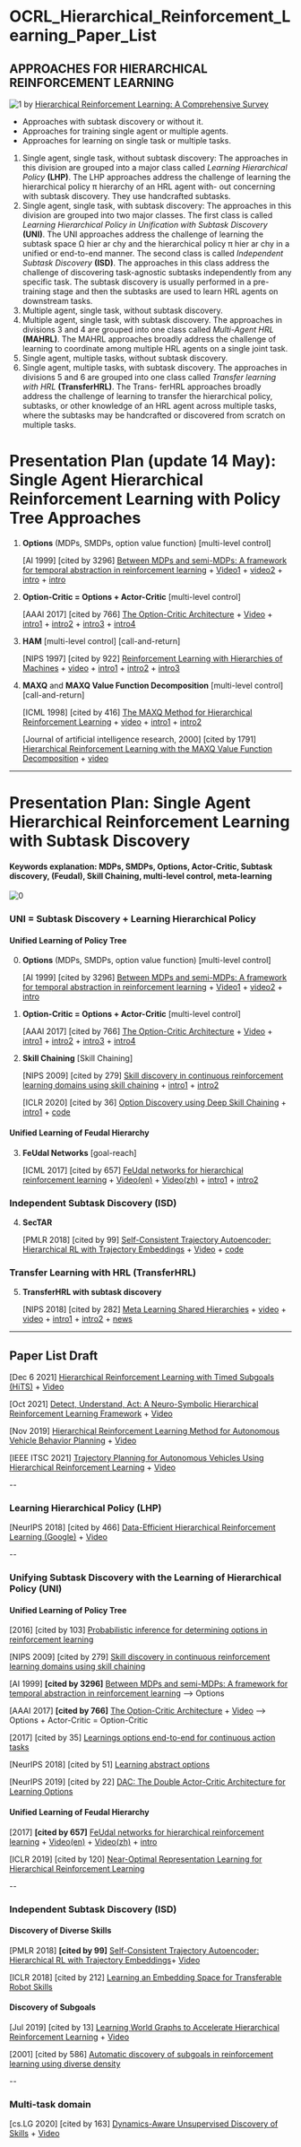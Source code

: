 # OCRL_Hierarchical_Reinforcement_Learning_Paper_List

## APPROACHES FOR HIERARCHICAL REINFORCEMENT LEARNING

![1](taxonomy_HRL_approaches.png)
by [Hierarchical Reinforcement Learning: A Comprehensive Survey](https://github.com/SiyiDai/OCRL_Hierarchical_Reinforcement_Learning_Paper_List/blob/master/Hierarchical_Reinforcement_Learning:%20A_Comprehensive_Survey.pdf)

* Approaches with subtask discovery or without it. 
* Approaches for training single agent or multiple agents. 
* Approaches for learning on single task or multiple tasks.

1. Single agent, single task, without subtask discovery: The approaches in this division are
grouped into a major class called *Learning Hierarchical Policy* **(LHP)**. The LHP approaches
address the challenge of learning the hierarchical policy π hierarchy of an HRL agent with-
out concerning with subtask discovery. They use handcrafted subtasks.
2. Single agent, single task, with subtask discovery: The approaches in this division are
grouped into two major classes. The first class is called *Learning Hierarchical Policy in
Unification with Subtask Discovery* **(UNI)**. The UNI approaches address the challenge of
learning the subtask space Ω hier ar chy and the hierarchical policy π hier ar chy in a unified
or end-to-end manner. The second class is called *Independent Subtask Discovery* **(ISD)**.
The approaches in this class address the challenge of discovering task-agnostic subtasks
independently from any specific task. The subtask discovery is usually performed in a
pre-training stage and then the subtasks are used to learn HRL agents on downstream
tasks.
3. Multiple agent, single task, without subtask discovery.
4. Multiple agent, single task, with subtask discovery. The approaches in divisions 3 and 4
are grouped into one class called *Multi-Agent HRL* **(MAHRL)**. The MAHRL approaches
broadly address the challenge of learning to coordinate among multiple HRL agents on a
single joint task.
5. Single agent, multiple tasks, without subtask discovery.
6. Single agent, multiple tasks, with subtask discovery. The approaches in divisions 5 and 6
are grouped into one class called *Transfer learning with HRL* **(TransferHRL)**. The Trans-
ferHRL approaches broadly address the challenge of learning to transfer the hierarchical
policy, subtasks, or other knowledge of an HRL agent across multiple tasks, where the
subtasks may be handcrafted or discovered from scratch on multiple tasks.


# Presentation Plan (update 14 May): Single Agent Hierarchical Reinforcement Learning with Policy Tree Approaches

1. **Options** (MDPs, SMDPs, option value function) [multi-level control]

    [AI 1999] [cited by 3296] [Between MDPs and semi-MDPs: A framework for temporal abstraction in reinforcement learning](https://people.cs.umass.edu/~barto/courses/cs687/Sutton-Precup-Singh-AIJ99.pdf) + [Video1](https://rl-vs.github.io/rlvs2021/hierarchical.html) + [video2](https://www.youtube.com/watch?v=e8b0yC6COJ8) + [intro](https://zhuanlan.zhihu.com/p/58895331) + [intro](https://zhuanlan.zhihu.com/p/432645586)


2. **Option-Critic = Options + Actor-Critic** [multi-level control]

    [AAAI 2017] [cited by 766] [The Option-Critic Architecture](https://ojs.aaai.org/index.php/AAAI/article/view/10916) + [Video](https://www.youtube.com/watch?v=xVkh5-aIvpg) + [intro1](https://zhuanlan.zhihu.com/p/217811126) + [intro2](https://zhuanlan.zhihu.com/p/87910900) + [intro3](https://zhuanlan.zhihu.com/p/47051292) + [intro4](https://zhuanlan.zhihu.com/p/430471198)

3. **HAM** [multi-level control] [call-and-return]

    [NIPS 1997] [cited by 922] [Reinforcement Learning with Hierarchies of Machines](https://proceedings.neurips.cc/paper/1997/file/5ca3e9b122f61f8f06494c97b1afccf3-Paper.pdf) + [video](https://www.youtube.com/watch?v=rVhb6f6G-1M&list=PLHD22PKARkdR5qnXSwYOzZY4VjIDvZWan&index=7) + [intro1](https://zhuanlan.zhihu.com/p/267524544) + [intro2](https://zhuanlan.zhihu.com/p/191526908) + [intro3](https://zhuanlan.zhihu.com/p/39268717)


4. **MAXQ** and **MAXQ Value Function Decomposition** [multi-level control] [call-and-return]

    [ICML 1998] [cited by 416] [The MAXQ Method for Hierarchical Reinforcement Learning](http://citeseerx.ist.psu.edu/viewdoc/download?doi=10.1.1.9.313&rep=rep1&type=pdf) + [video](https://www.youtube.com/watch?v=4mmW0kYmK3I&list=PLHD22PKARkdR5qnXSwYOzZY4VjIDvZWan&index=7) + [intro1](https://zhuanlan.zhihu.com/p/267524544) + [intro2](https://zhuanlan.zhihu.com/p/191526908)
    
    [Journal of artificial intelligence research, 2000] [cited by 1791] [Hierarchical Reinforcement Learning with the MAXQ Value Function Decomposition](https://web.archive.org/web/20110401020341id_/http://vorlon.case.edu/~sray/mlrg/maxq_dietterich.jair00.pdf) + [video](https://www.youtube.com/watch?v=1iACStiJQBs)


-------------------

# Presentation Plan: Single Agent Hierarchical Reinforcement Learning with Subtask Discovery
#### Keywords explanation: MDPs, SMDPs, Options, Actor-Critic, Subtask discovery, (Feudal), Skill Chaining, multi-level control, meta-learning 
![0](presentation.png)
### UNI = Subtask Discovery + Learning Hierarchical Policy

#### Unified Learning of Policy Tree

0. **Options** (MDPs, SMDPs, option value function) [multi-level control]

    [AI 1999] [cited by 3296] [Between MDPs and semi-MDPs: A framework for temporal abstraction in reinforcement learning](https://people.cs.umass.edu/~barto/courses/cs687/Sutton-Precup-Singh-AIJ99.pdf) + [Video1](https://rl-vs.github.io/rlvs2021/hierarchical.html) + [video2](https://www.youtube.com/watch?v=e8b0yC6COJ8) + [intro](https://zhuanlan.zhihu.com/p/58895331)


1. **Option-Critic = Options + Actor-Critic** [multi-level control]

    [AAAI 2017] [cited by 766] [The Option-Critic Architecture](https://ojs.aaai.org/index.php/AAAI/article/view/10916) + [Video](https://www.youtube.com/watch?v=xVkh5-aIvpg) + [intro1](https://zhuanlan.zhihu.com/p/217811126) + [intro2](https://zhuanlan.zhihu.com/p/87910900) + [intro3](https://zhuanlan.zhihu.com/p/47051292) + [intro4](https://zhuanlan.zhihu.com/p/430471198)

2. **Skill Chaining** [Skill Chaining]

    [NIPS 2009] [cited by 279] [Skill discovery in continuous reinforcement learning domains using skill chaining](https://proceedings.neurips.cc/paper/2009/hash/e0cf1f47118daebc5b16269099ad7347-Abstract.html) + [intro1](https://zhuanlan.zhihu.com/p/267524544) + [intro2](https://zhuanlan.zhihu.com/p/360717953)

    [ICLR 2020] [cited by 36] [Option Discovery using Deep Skill Chaining](https://openreview.net/forum?id=B1gqipNYwH) + [intro1](https://zhuanlan.zhihu.com/p/470756983) + [code](https://github.com/deep-skill-chaining/deep-skill-chaining)

    
#### Unified Learning of Feudal Hierarchy

3. **FeUdal Networks** [goal-reach] 

    [ICML 2017] [cited by 657] [FeUdal networks for hierarchical reinforcement learning](http://proceedings.mlr.press/v70/vezhnevets17a/vezhnevets17a.pdf) + [Video(en)](https://www.youtube.com/watch?v=DLVjU75x0WQ) + [Video(zh)](https://www.youtube.com/watch?v=uVTbqat92Ps) + [intro1](https://zhuanlan.zhihu.com/p/46928498) + [intro2](https://zhuanlan.zhihu.com/p/191526908)

### Independent Subtask Discovery (ISD) 
4. **SecTAR**

    [PMLR 2018] [cited by 99] [Self-Consistent Trajectory Autoencoder: Hierarchical RL with Trajectory Embeddings](http://proceedings.mlr.press/v80/co-reyes18a/co-reyes18a.pdf) + [Video](https://www.youtube.com/watch?v=2mw1tcbz19g) + [code](https://github.com/wyndwarrior/Sectar)

### Transfer Learning with HRL (TransferHRL)
5. **TransferHRL with subtask discovery**

    [NIPS 2018] [cited by 282] [Meta Learning Shared Hierarchies](https://arxiv.org/pdf/1710.09767.pdf) + [video](https://www.youtube.com/watch?v=M_eaS7X-mIw) + [video](https://www.youtube.com/watch?v=WpSc3D__Av8) + [intro1](https://zhuanlan.zhihu.com/p/92989026) + [intro2](https://zhuanlan.zhihu.com/p/75433684) + [news](https://zhuanlan.zhihu.com/p/30501169)

----------------------
## Paper List Draft

[Dec 6 2021] [Hierarchical Reinforcement Learning with Timed Subgoals (HiTS)](https://github.com/SiyiDai/OCRL_Hierarchical_Reinforcement_Learning_Paper_List/blob/master/Hierarchical_Reinforcement_Learning_With_Timed_Subgoals.pdf)   + [Video](https://www.youtube.com/watch?v=JkPaI3uZU6c)



[Oct 2021] [Detect, Understand, Act: A Neuro-Symbolic Hierarchical Reinforcement Learning Framework](https://github.com/SiyiDai/OCRL_Hierarchical_Reinforcement_Learning_Paper_List/blob/master/A_Neuro-Symbolic_Hierarchical_Reinforcement_Learning_Framework.pdf) +  [Video](https://www.youtube.com/watch?v=1gsLt-zFXiY)

[Nov 2019] [Hierarchical Reinforcement Learning Method for Autonomous Vehicle Behavior Planning](https://github.com/SiyiDai/OCRL_Hierarchical_Reinforcement_Learning_Paper_List/blob/master/Hierarchical_Reinforcement_Learning_Method_for_Autonomous_Vehicle_Behavior_Planning.pdf) + [Video](https://www.youtube.com/watch?v=I4KGeYYyP4g)

[IEEE ITSC 2021] [Trajectory Planning for Autonomous Vehicles Using Hierarchical Reinforcement Learning](https://github.com/SiyiDai/OCRL_Hierarchical_Reinforcement_Learning_Paper_List/blob/master/Trajectory_Planning_for_Autonomous_Vehicles_Using_Hierarchical_Reinforcement_Learning.pdf) +   [Video](https://www.youtube.com/watch?v=R5nWhzCBLFs)

--
### Learning Hierarchical Policy (LHP)
[NeurIPS 2018] [cited by 466] [Data-Efficient Hierarchical Reinforcement Learning (Google)](https://github.com/SiyiDai/OCRL_Hierarchical_Reinforcement_Learning_Paper_List/blob/master/NeurIPS-2018-data-efficient-hierarchical-reinforcement-learning-Paper.pdf) + [Video](https://www.youtube.com/watch?v=VetQHnyiRrI)

--
### Unifying Subtask Discovery with the Learning of Hierarchical Policy (UNI)
#### Unified Learning of Policy Tree
[2016] [cited by 103] [Probabilistic inference for determining options in reinforcement learning](https://link.springer.com/article/10.1007/s10994-016-5580-x) 

[NIPS 2009] [cited by 279] [Skill discovery in continuous reinforcement learning domains using skill chaining](https://proceedings.neurips.cc/paper/2009/hash/e0cf1f47118daebc5b16269099ad7347-Abstract.html)

[AI 1999] **[cited by 3296]** [Between MDPs and semi-MDPs: A framework for temporal abstraction in reinforcement learning](https://people.cs.umass.edu/~barto/courses/cs687/Sutton-Precup-Singh-AIJ99.pdf) --> Options

[AAAI 2017] **[cited by 766]** [The Option-Critic Architecture](https://ojs.aaai.org/index.php/AAAI/article/view/10916) + [Video](https://www.youtube.com/watch?v=xVkh5-aIvpg) --> Options + Actor-Critic = Option-Critic

[2017] [cited by 35] [Learnings options end-to-end for continuous action tasks](https://arxiv.org/abs/1712.00004)

[NeurIPS 2018] [cited by 51] [Learning abstract options](https://proceedings.neurips.cc/paper/2018/hash/cdf28f8b7d14ab02d12a2329d71e4079-Abstract.html)

[NeurIPS 2019] [cited by 22] [DAC: The Double Actor-Critic Architecture for Learning Options](https://proceedings.neurips.cc/paper/2019/hash/4f284803bd0966cc24fa8683a34afc6e-Abstract.html)


#### Unified Learning of Feudal Hierarchy

[2017] **[cited by 657]** [FeUdal networks for hierarchical reinforcement learning](http://proceedings.mlr.press/v70/vezhnevets17a/vezhnevets17a.pdf) + [Video(en)](https://www.youtube.com/watch?v=DLVjU75x0WQ) + [Video(zh)](https://www.youtube.com/watch?v=uVTbqat92Ps) + [intro](https://zhuanlan.zhihu.com/p/46928498)

[ICLR 2019] [cited by 120] [Near-Optimal Representation Learning for Hierarchical Reinforcement Learning](https://arxiv.org/abs/1810.01257)

--
### Independent Subtask Discovery (ISD)
#### Discovery of Diverse Skills

[PMLR 2018] **[cited by 99]** [Self-Consistent Trajectory Autoencoder: Hierarchical RL with Trajectory Embeddings](http://proceedings.mlr.press/v80/co-reyes18a/co-reyes18a.pdf)+ [Video](https://www.youtube.com/watch?v=2mw1tcbz19g)

[ICLR 2018] [cited by 212] [Learning an Embedding Space for Transferable Robot Skills](https://openreview.net/pdf?id=rk07ZXZRb)

#### Discovery of Subgoals

[Jul 2019] [cited by 13] [Learning World Graphs to Accelerate Hierarchical Reinforcement Learning](https://github.com/SiyiDai/OCRL_Hierarchical_Reinforcement_Learning_Paper_List/blob/master/Learning_World_Graphs_to_Accelerate_Hierarchical_Reinforcement_Learning.pdf) + [Video](https://www.youtube.com/watch?v=Qk4lJdp7ZAs)

[2001] [cited by 586] [Automatic discovery of subgoals in reinforcement learning using diverse density](https://scholarworks.umass.edu/cgi/viewcontent.cgi?article=1017&context=cs_faculty_pubs)


--
### Multi-task domain 
[cs.LG 2020] [cited by 163] [Dynamics-Aware Unsupervised Discovery of Skills](https://arxiv.org/abs/1907.01657) + [Video](https://www.youtube.com/watch?v=HYEzHX6-fIA)


